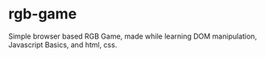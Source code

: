 # rgb-game
Simple browser based RGB Game, made while learning DOM manipulation, Javascript Basics, and html, css.
